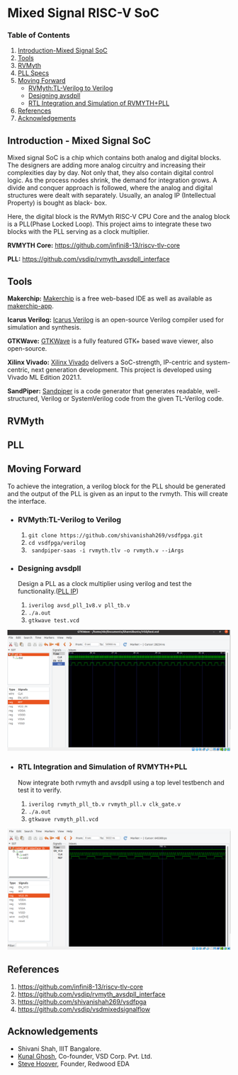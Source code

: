 # Mixed Signal RISC-V SoC
### Table of Contents
 1. [Introduction-Mixed Signal SoC](https://github.com/infini8-13/riscv-ms-soc/blob/main/README.md#introduction---mixed-signal-soc) <br />
 2. [Tools](https://github.com/infini8-13/riscv-ms-soc/blob/main/README.md#tools) <br />
 3. [RVMyth](https://github.com/infini8-13/riscv-ms-soc/blob/main/README.md#rvmyth) <br />
 4. [PLL Specs](https://github.com/infini8-13/riscv-ms-soc/blob/main/README.md#pll) <br />
 6. [Moving Forward](https://github.com/vsdip/rvmyth_avsdpll_interface/blob/main/README.md#moving-forward)
    -  [RVMyth:TL-Verilog to Verilog](https://github.com/infini8-13/riscv-ms-soc/blob/main/README.md#rvmythtl-verilog-to-verilog)
    -  [Designing avsdpll](https://github.com/infini8-13/riscv-ms-soc/blob/main/README.md#designing-avsdpll)
    -  [RTL Integration and Simulation of RVMYTH+PLL](https://github.com/infini8-13/riscv-ms-soc/blob/main/README.md#rtl-integration-and-simulation-of-rvmythpll)
 7. [References](https://github.com/vsdip/rvmyth_avsdpll_interface#references)   
 8. [Acknowledgements](https://github.com/vsdip/rvmyth_avsdpll_interface#acknowledgements)

## Introduction - Mixed Signal SoC
Mixed signal SoC is a chip which contains both analog and digital blocks. The designers are adding more analog circuitry and increasing their complexities day by day. Not only that, they also contain digital control logic. As the process nodes shrink, the demand for integration grows. A divide and conquer approach is followed, where the analog and digital structures were dealt with separately. Usually, an analog IP (Intellectual Property) is bought as black- box.  
  
Here, the digital block is the RVMyth RISC-V CPU Core and the analog block is a PLL(Phase Locked Loop). This project aims to integrate these two blocks with the PLL serving as a clock multiplier.

__RVMYTH Core:__ https://github.com/infini8-13/riscv-tlv-core

__PLL:__ https://github.com/vsdip/rvmyth_avsdpll_interface


## Tools

__Makerchip:__  [Makerchip](https://www.makerchip.com/) is a free web-based IDE as well as available as [makerchip-app](https://gitlab.com/rweda/makerchip-app).

__Icarus Verilog:__  [Icarus Verilog](http://iverilog.icarus.com/) is an open-source Verilog compiler used for simulation and synthesis.

__GTKWave:__  [GTKWave](http://gtkwave.sourceforge.net/) is a fully featured GTK+ based wave viewer, also open-source.

__Xilinx Vivado:__  [Xilinx Vivado](https://www.xilinx.com/support/university/vivado.html) delivers a SoC-strength, IP-centric and system-centric, next generation development. This project is developed using Vivado ML Edition 2021.1.

__SandPiper:__ [Sandpiper](https://pypi.org/project/sandpiper-saas/) is a code generator that generates readable, well-structured, Verilog or SystemVerilog code from the given TL-Verilog code.

## RVMyth

## PLL

## **Moving Forward**
To achieve the integration, a verilog block for the PLL should be generated and the output of the PLL is given as an input to the rvmyth. This will create the interface.


- ### **RVMyth:TL-Verilog to Verilog**
  1. `git clone https://github.com/shivanishah269/vsdfpga.git`
  2. `cd vsdfpga/verilog`
  3. ` sandpiper-saas -i rvmyth.tlv -o rvmyth.v --iArgs`

- ### **Designing avsdpll**
  Design a PLL as a clock multiplier using verilog and test the functionality.([PLL IP](https://github.com/vsdip/rvmyth_avsdpll_interface))

  1. `iverilog avsd_pll_1v8.v pll_tb.v`
  2. `./a.out`
  3. `gtkwave test.vcd`


<img src = "https://github.com/vsdip/rvmyth_avsdpll_interface/blob/main/pics/3aa.PNG" width = 700>

- ### **RTL Integration and Simulation of RVMYTH+PLL**
  Now integrate both rvmyth and avsdpll using a top level testbench and test it to verify.

  1. `iverilog rvmyth_pll_tb.v rvmyth_pll.v clk_gate.v`
  2. `./a.out`
  3. `gtkwave rvmyth_pll.vcd`


<img src = "https://github.com/vsdip/rvmyth_avsdpll_interface/blob/main/pics/4.PNG" width = 700>
<!---
The next step involves implementing PNR, using OPENLane and Sky130, which currently abstracted in this repo. Refer [rvmyth_avsdpll_interface](https://github.com/vsdip/rvmyth_avsdpll_interface) for more detailed explanation of this step
-->

## References
1. https://github.com/infini8-13/riscv-tlv-core
2. https://github.com/vsdip/rvmyth_avsdpll_interface
3. https://github.com/shivanishah269/vsdfpga
4. https://github.com/vsdip/vsdmixedsignalflow

## Acknowledgements
- Shivani Shah, IIIT Bangalore.
- [Kunal Ghosh](https://github.com/kunalg123), Co-founder, VSD Corp. Pvt. Ltd.
- [Steve Hoover](https://github.com/stevehoover), Founder, Redwood EDA
